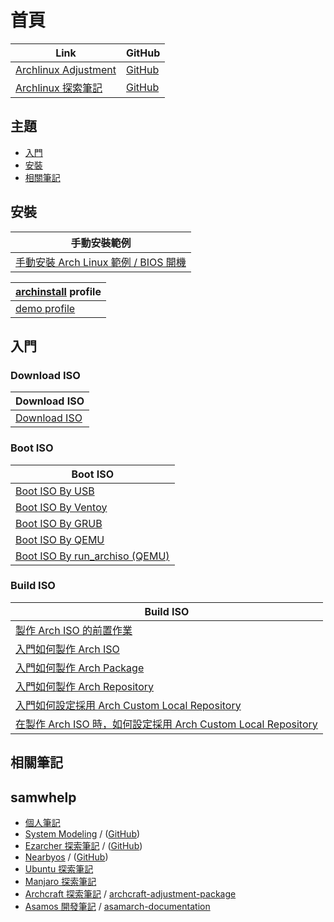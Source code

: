 
# 首頁

| Link | GitHub |
| ---- | ------ |
| [Archlinux Adjustment](https://samwhelp.github.io/archlinux-adjustment/) | [GitHub](https://github.com/samwhelp/archlinux-adjustment) |
| [Archlinux 探索筆記](https://samwhelp.github.io/note-about-archlinux/) | [GitHub](https://github.com/samwhelp/note-about-archlinux) |




## 主題

* [入門](#入門)
* [安裝](#安裝)
* [相關筆記](#相關筆記)


## 安裝

| 手動安裝範例 |
| --- |
| [手動安裝 Arch Linux 範例 / BIOS 開機](https://samwhelp.github.io/note-about-archlinux/read/core/install/demo-manual-install-for-bios-start.html)


| [archinstall](https://github.com/archlinux/archinstall) profile |
| --- |
| [demo profile](https://github.com/samwhelp/archlinux-adjustment/tree/main/sample/archinstall/profile/locale) |




## 入門

### Download ISO

| Download ISO |
| --- |
| [Download ISO](https://samwhelp.github.io/note-about-archlinux/read/core/iso/download-iso.html) |


### Boot ISO

| Boot ISO |
| --- |
| [Boot ISO By USB](https://samwhelp.github.io/note-about-archlinux/read/core/iso/boot-iso/boot-iso-by-usb.html) |
| [Boot ISO By Ventoy](https://samwhelp.github.io/note-about-archlinux/read/core/iso/boot-iso/boot-iso-by-ventoy.html) |
| [Boot ISO By GRUB](https://samwhelp.github.io/note-about-archlinux/read/core/iso/boot-iso/boot-iso-by-grub.html) |
| [Boot ISO By QEMU](https://samwhelp.github.io/note-about-archlinux/read/core/iso/boot-iso/boot-iso-by-qemu.html) |
| [Boot ISO By run_archiso (QEMU)](https://samwhelp.github.io/note-about-archlinux/read/core/iso/boot-iso/boot-iso-by-run_archiso.html) |


### Build ISO

| Build ISO |
| --- |
| [製作 Arch ISO 的前置作業](https://samwhelp.github.io/note-about-archlinux/read/core/iso/build-iso/prepare.html) |
| [入門如何製作 Arch ISO](https://samwhelp.github.io/note-about-archlinux/read/core/iso/build-iso/start-build-arch-iso.html) |
| [入門如何製作 Arch Package](https://samwhelp.github.io/note-about-archlinux/read/core/iso/build-iso/start-build-arch-package.html) |
| [入門如何製作 Arch Repository](https://samwhelp.github.io/note-about-archlinux/read/core/iso/build-iso/start-build-arch-repository.html) |
| [入門如何設定採用 Arch Custom Local Repository](https://samwhelp.github.io/note-about-archlinux/read/core/iso/build-iso/start-use-custom-local-repository.html) |
| [在製作 Arch ISO 時，如何設定採用 Arch Custom Local Repository ](https://samwhelp.github.io/note-about-archlinux/read/core/iso/build-iso/start-use-custom-local-repository-on-build-arch-iso.html) |



## 相關筆記

## samwhelp

* [個人筆記](https://samwhelp.github.io/book/)
* [System Modeling](https://samwhelp.github.io/system-modeling/) / ([GitHub](https://github.com/samwhelp/system-modeling))
* [Ezarcher 探索筆記](https://samwhelp.github.io/note-about-ezarcher/) / ([GitHub](https://github.com/samwhelp/note-about-ezarcher))
* [Nearbyos](https://samwhelp.github.io/nearbyos/) / ([GitHub](https://github.com/samwhelp/nearbyos))
* [Ubuntu 探索筆記](https://samwhelp.github.io/note-about-ubuntu/)
* [Manjaro 探索筆記](https://samwhelp.github.io/note-about-manjaro/)
* [Archcraft 探索筆記](https://samwhelp.github.io/note-about-archcraft/) / [archcraft-adjustment-package](https://github.com/samwhelp/archcraft-adjustment-package)
* [Asamos 開發筆記](https://samwhelp.github.io/note-about-asamos/) / [asamarch-documentation](https://samwhelp.github.io/asamarch-documentation/)
